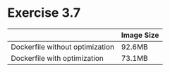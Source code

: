 # Exercise 3.7
|                                       |     Image Size   |
|-------------------------------------- | ---------------- |
|   Dockerfile without optimization     |     92.6MB       |
|    Dockerfile with optimization       |     73.1MB       |
